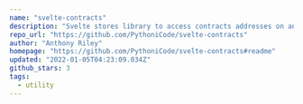 ```yaml
---
name: "svelte-contracts"
description: "Svelte stores library to access contracts addresses on any Ethereum forked chain."
repo_url: "https://github.com/PythoniCode/svelte-contracts"
author: "Anthony Riley"
homepage: "https://github.com/PythoniCode/svelte-contracts#readme"
updated: "2022-01-05T04:23:09.034Z"
github_stars: 3
tags: 
  - utility
---
```

